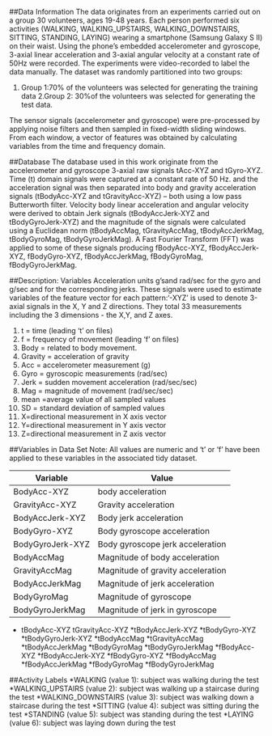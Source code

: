 ##Data Information
The data originates from an experiments carried out on a group 30 volunteers, ages 19-48 years. Each person performed six activities (WALKING, WALKING_UPSTAIRS, WALKING_DOWNSTAIRS, SITTING, STANDING, LAYING) wearing a smartphone (Samsung Galaxy S II) on their waist. Using the phone’s embedded accelerometer and gyroscope, 3-axial linear acceleration and 3-axial angular velocity at a constant rate of 50Hz were recorded. The experiments  were video-recorded to label the data manually. The dataset was randomly partitioned into two groups: 

1. Group 1:70% of the volunteers was selected for generating the training data 
2.Group 2: 30%of the volunteers was selected for generating  the test data.

The sensor signals (accelerometer and gyroscope) were pre-processed by applying noise filters and then sampled in fixed-width sliding windows. From each window, a vector of features was obtained by calculating variables from the time and frequency domain.

##Database
The database used in this work originate  from the accelerometer and gyroscope 3-axial raw signals tAcc-XYZ and tGyro-XYZ. Time (t) domain signals were captured at a constant rate of 50 Hz. and the acceleration signal was then separated into body and gravity acceleration signals (tBodyAcc-XYZ and tGravityAcc-XYZ) – both using a low pass Butterworth filter. Velocity body linear acceleration and angular velocity were derived to obtain Jerk signals (tBodyAccJerk-XYZ and tBodyGyroJerk-XYZ) and the magnitude of the signals were calculated using a Euclidean norm (tBodyAccMag, tGravityAccMag, tBodyAccJerkMag, tBodyGyroMag, tBodyGyroJerkMag). A Fast Fourier Transform (FFT) was applied to some of these signals producing fBodyAcc-XYZ, fBodyAccJerk-XYZ, fBodyGyro-XYZ, fBodyAccJerkMag, fBodyGyroMag, fBodyGyroJerkMag.

##Description: Variables
Acceleration units g’sand rad/sec for the gyro and g/sec and for the corresponding jerks. These signals were used to estimate variables of the feature vector for each pattern:‘-XYZ’ is used to denote 3-axial signals in the X, Y and Z directions. They total 33 measurements including the 3 dimensions - the X,Y, and Z axes.

1.	t = time (leading ‘t’ on files)
2.	f = frequency of movement (leading ‘f’ on files)
3.	Body = related to body movement.
4.	Gravity = acceleration of gravity
5.	Acc = accelerometer measurement (g)
6.	Gyro = gyroscopic measurements (rad/sec)
7.	Jerk = sudden movement acceleration (rad/sec/sec)
8.	Mag = magnitude of movement (rad/sec/sec)
9.	mean =average value of all sampled values
10.	SD = standard deviation of sampled values
11.	X=directional measurement in X axis vector
12.	Y=directional measurement in Y axis vector
13.	Z=directional measurement in Z axis vector

##Variables in Data Set 
Note: All values are numeric and ‘t’ or ‘f’ have been applied to these variables in the associated tidy dataset.

|Variable	|Value|
|---------------|-----------------------------------|
|BodyAcc-XYZ	|body acceleration |
|GravityAcc-XYZ	|Gravity acceleration |
|BodyAccJerk-XYZ	|Body jerk acceleration|
|BodyGyro-XYZ	|Body gyroscope acceleration|
|BodyGyroJerk-XYZ	|Body gyroscope jerk acceleration|
|BodyAccMag	|Magnitude of body acceleration|
|GravityAccMag	|Magnitude of gravity acceleration|
|BodyAccJerkMag	|Magnitude of jerk acceleration|
|BodyGyroMag	|Magnitude of gyroscope|
|BodyGyroJerkMag	|Magnitude of jerk in gyroscope|

* tBodyAcc-XYZ
tGravityAcc-XYZ
*tBodyAccJerk-XYZ
*tBodyGyro-XYZ
*tBodyGyroJerk-XYZ
*tBodyAccMag
*tGravityAccMag
*tBodyAccJerkMag
*tBodyGyroMag
*tBodyGyroJerkMag
*fBodyAcc-XYZ
*fBodyAccJerk-XYZ
*fBodyGyro-XYZ
*fBodyAccMag
*fBodyAccJerkMag
*fBodyGyroMag
*fBodyGyroJerkMag


##Activity Labels
*WALKING (value 1): subject was walking during the test
*WALKING_UPSTAIRS (value 2): subject was walking up a staircase during the test
*WALKING_DOWNSTAIRS (value 3): subject was walking down a staircase during the test
*SITTING (value 4): subject was sitting during the test
*STANDING (value 5): subject was standing during the test
*LAYING (value 6): subject was laying down during the test


